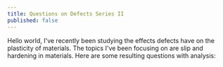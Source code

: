 ```yaml
---
title: Questions on Defects Series II
published: false
---
```


Hello world, I've recently been studying the effects defects have on the plasticity of materials. The topics I've been focusing on are slip and hardening in materials. Here are some resulting questions with analysis:

